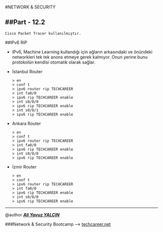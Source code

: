 #NETWORK & SECURITY

##Part - 12.2
----

	Cisco Packet Tracer kullanılmıştır.

##IPv6 RIP


*	IPv6, Machine Learning kullandığı için ağların arkasındaki ve önündeki networkleri tek tek anons etmeye gerek kalmıyor. Onun yerine bunu protokolün kendisi otomatik olarak sağlar.

*	İstanbul Router

		> en
		> conf t
		> ipv6 router rip TECHCAREER
		> int fa0/0
		> ipv6 rip TECHCAREER enable
		> int s0/0/0
		> ipv6 rip TECHCAREER enable
		> int s0/0/1
		> ipv6 rip TECHCAREER enable

*	Ankara Router

		> en
		> conf t
		> ipv6 router rip TECHCAREER
		> int fa0/0
		> ipv6 rip TECHCAREER enable
		> int s0/0/0
		> ipv6 rip TECHCAREER enable

*	İzmir Router

		> en
		> conf t
		> ipv6 router rip TECHCAREER
		> int fa0/0
		> ipv6 rip TECHCAREER enable
		> int s0/0/0
		> ipv6 rip TECHCAREER enable

---

@author ***[Ali Yavuz YALÇIN](https://www.linkedin.com/in/ali-yavuz-yalcin/)***

###Network & Security Bootcamp --> [techcareer.net](https://www.techcareer.net/en)